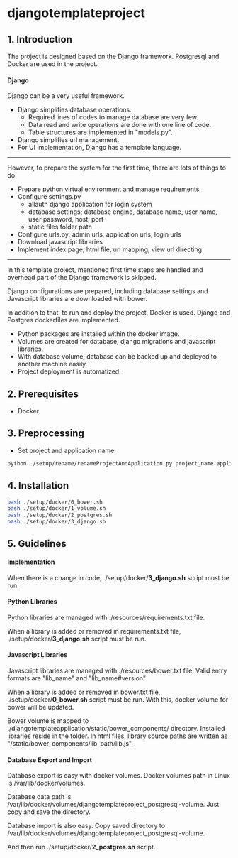 # djangotemplateproject

## 1. Introduction

The project is designed based on the Django framework. Postgresql and Docker are used in the project.

#### Django

Django can be a very useful framework. 
- Django simplifies database operations. 
  - Required lines of codes to manage database are very few.
  - Data read and write operations are done with one line of code.
  - Table structures are implemented in "models.py".  
- Django simplifies url management.
- For UI implementation, Django has a template language.

___

However, to prepare the system for the first time, there are lots of things to do.
- Prepare python virtual environment and manage requirements
- Configure settings.py
  - allauth django application for login system
  - database settings; database engine, database name, user name, user password, host, port
  - static files folder path
- Configure urls.py; admin urls, application urls, login urls
- Download javascript libraries
- Implement index page; html file, url mapping, view url directing

___

In this template project, mentioned first time steps are handled and overhead part of the Django framework is skipped.

Django configurations are prepared, including database settings and Javascript libraries are downloaded with bower.

In addition to that, to run and deploy the project, Docker is used. Django and Postgres dockerfiles are implemented.
- Python packages are installed within the docker image.
- Volumes are created for database, django migrations and javascript libraries.
- With database volume, database can be backed up and deployed to another machine easily.
- Project deployment is automatized.

## 2. Prerequisites
- Docker

## 3. Preprocessing

- Set project and application name
```bash
python ./setup/rename/renameProjectAndApplication.py project_name application_name
```

## 4. Installation

```bash
bash ./setup/docker/0_bower.sh
bash ./setup/docker/1_volume.sh
bash ./setup/docker/2_postgres.sh
bash ./setup/docker/3_django.sh
```

## 5. Guidelines

#### Implementation

When there is a change in code, ./setup/docker/**3_django.sh** script must be run.

#### Python Libraries

Python libraries are managed with ./resources/requirements.txt file.

When a library is added or removed in requirements.txt file, ./setup/docker/**3_django.sh** script must be run.

#### Javascript Libraries

Javascript libraries are managed with ./resources/bower.txt file. 
Valid entry formats are "lib_name" and "lib_name#version". 

When a library is added or removed in bower.txt file, ./setup/docker/**0_bower.sh** script must be run. 
With this, docker volume for bower will be updated.

Bower volume is mapped to ./djangotemplateapplication/static/bower_components/ directory. Installed libraries reside in the folder. In html files, library source paths are written as "/static/bower_components/lib_path/lib.js".

#### Database Export and Import

Database export is easy with docker volumes. Docker volumes path in Linux is /var/lib/docker/volumes.

Database data path is /var/lib/docker/volumes/djangotemplateproject_postgresql-volume. Just copy and save the directory.

Database import is also easy. Copy saved directory to /var/lib/docker/volumes/djangotemplateproject_postgresql-volume.

And then run ./setup/docker/**2_postgres.sh** script. 
